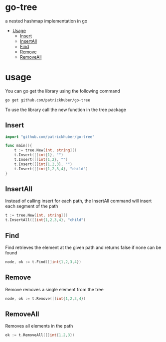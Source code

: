 # go-tree

a nested hashmap implementation in go

- [Usage](#usage)
    - [Insert](#insert)
    - [InsertAll](#insertall)
    - [Find](#find)
    - [Remove](#remove)
    - [RemoveAll](#removeall)

# usage

You can go get the library using the following command

```bash
go get github.com/patrickhuber/go-tree
```

To use the library call the new function in the tree package

## Insert

```go
import "github.com/patrickhuber/go-tree"

func main(){
    t := tree.New[int, string]()
    t.Insert([]int{1}, "")
    t.Insert([]int{1,2}, "")
    t.Insert([]int{1,2,3}, "")
    t.Insert([]int{1,2,3,4}, "child")
}
```

## InsertAll

Instead of calling insert for each path, the InsertAll command will insert each segment of the path

```go
t := tree.New[int, string]()
t.InsertAll([]int{1,2,3,4}, "child")
```

## Find

Find retrieves the element at the given path and returns false if none can be found

```go
node, ok := t.Find([]int{1,2,3,4})
```

## Remove

Remove removes a single element from the tree

```go
node, ok := t.Remove([]int{1,2,3,4})
```

## RemoveAll 

Removes all elements in the path

```go
ok := t.RemoveAll([]int{1,2,3})
```